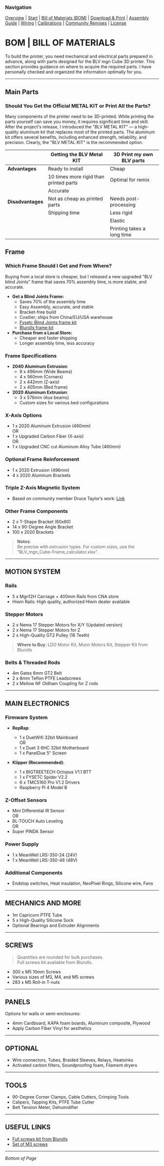 ### Navigation
[Overview](Resources/Overview.md) | [Start](Resources/Start.md) | [Bill of Materials (BOM)](Resources/BOM.md) | [Download & Print](Resources/Download_&_Print.md) | [Assembly Guide](Resources/Assembly_Guide.md) | [Wiring](Resources/Wiring.md) | [Calibrations](Resources/Calibrations.md) | [Community Remixes](Resources/Remixes.md) | [License](#license)


# BOM | BILL OF MATERIALS

To build the printer, you need mechanical and electrical parts prepared in advance, along with parts designed for the BLV mgn Cube 3D printer. This section provides guidance on where to acquire the required parts. I have personally checked and organized the information optimally for you.

---

## Main Parts
### Should You Get the Official METAL KIT or Print All the Parts?

Many components of the printer need to be 3D-printed. While printing the parts yourself can save you money, it requires significant time and skill. After the project's release, I introduced the "BLV METAL KIT" — a high-quality aluminum kit that replaces most of the printed parts. The aluminum kit offers several benefits, including enhanced strength, reliability, and precision. Clearly, the "BLV METAL KIT" is the recommended option.

|                                | **Getting the BLV Metal KIT**               | **3D Print my own BLV parts**            |
|--------------------------------|---------------------------------------------|------------------------------------------|
| **Advantages**                 | Ready to install                          | Cheap                                  |
|                                | 10 times more rigid than printed parts    | Optimal for remix                      |
|                                | Accurate                                  |                                          |
| **Disadvantages**              | Not as cheap as printed parts             | Needs post-processing                  |
|                                | Shipping time                             | Less rigid                             |
|                                |                                             | Elastic                                |
|                                |                                             | Printing takes a long time             |



## Frame
### Which Frame Should I Get and From Where?

Buying from a local store is cheaper, but I released a new upgraded "BLV blind Joints" frame that saves 70% assembly time, is more stable, and accurate.

- **Get a Blind Joints Frame:**
  - Saves 70% of the assembly time
  - Easy Assembly, accurate, and stable
  - Bracket-free build
  - Costlier; ships from China/EU/USA warehouse
  - [Fysetc Blind Joints frame kit](#)
  - [Blurolls frame kit](#)
- **Purchase from a Local Store:**
  - Cheaper and faster shipping
  - Longer assembly time, less accuracy

### Frame Specifications

- **2040 Aluminum Extrusion**:
  - 9 x 496mm (Wide Beams)
  - 4 x 560mm (Corners)
  - 2 x 442mm (Z-axis)
  - 2 x 405mm (Bed frame)
- **2020 Aluminum Extrusion**:
  - 3 x 576mm (Aux beams)
  - Custom sizes for various bed configurations

### X-Axis Options

- 1 x 2020 Aluminum Extrusion (460mm)  
  OR  
- 1 x Upgraded Carbon Fiber (X-axis)  
  OR  
- 1 x Upgraded CNC cut Aluminum Alloy Tube (460mm)

### Optional Frame Reinforcement

- 1 x 2020 Extrusion (496mm)
- 4 x 2020 Aluminum Brackets

### Triple Z-Axis Magnetic System

- Based on community member Druce Taylor’s work: [Link](#)

### Other Frame Components

- 2 x T-Shape Bracket (60x60)
- 14 x 90-Degree Angle Bracket
- 100 x 2020 Brackets

> **Notes**:  
> Be precise with extrusion types. For custom sizes, use the “BLV_mgn_Cube-Frame_calculator.xlsx”.

---

## MOTION SYSTEM

### Rails

- 5 x Mgn12H Carriage + 400mm Rails from CNA store
- Hiwin Rails: High quality, authorized Hiwin dealer available

### Stepper Motors

- 2 x Nema 17 Stepper Motors for X/Y (Updated version)
- 2 x Nema 17 Stepper Motors for Z
- 2 x High-Quality GT2 Pulley (16 Teeth)

> **Where to Buy**: LDO Motor Kit, Moon Motors Kit, Stepper Kit from Blurolls

### Belts & Threaded Rods

- 4m Gates 6mm GT2 Belt
- 2 x 8mm Teflon PTFE Leadscrews
- 2 x Mellow NF Oldham Coupling for Z rods

---

## MAIN ELECTRONICS

### Firmware System

- **RepRap**:
  - 1 x DuetWifi 32bit Mainboard  
  OR  
  - 1 x Duet 3 6HC 32bit Motherboard
  - 1 x PanelDue 5" Screen
  
- **Klipper (Recommended)**:
  - 1 x BIGTREETECH Octopus V1.1 BTT
  - 1 x FYSETC Spider V2.2
  - 6 x TMC5160 Pro V1.2 Drivers
  - Raspberry Pi 4 Model B

### Z-Offset Sensors

- Mini Differential IR Sensor  
  OR  
- BL-TOUCH Auto Leveling  
  OR  
- Super PINDA Sensor

### Power Supply

- 1 x MeanWell LRS-350-24 (24V)
- 1 x MeanWell LRS-350-48 (48V)

### Additional Components

- Endstop switches, Heat insulation, NeoPixel Rings, Silicone wire, Fans

---

## MECHANICS AND MORE

- 1m Capricorn PTFE Tube
- 5 x High-Quality Silicone Sock
- Optional Bearings and Extruder Alignments

---

## SCREWS

> Quantities are rounded for bulk purchases.  
> Full screws kit available from Blurolls.

- 300 x M5 10mm Screws
- Various sizes of M3, M4, and M5 screws
- 283 x M5 Roll-in T-nuts

---

## PANELS

Options for walls or semi-enclosures:

- 4mm Cardboard, KAPA foam boards, Aluminum composite, Plywood
- Apply Carbon Fiber Vinyl for aesthetics

---

## OPTIONAL

- Wire connectors, Tubes, Braided Sleeves, Relays, Heatsinks
- Activated carbon filters, Soundproofing foam, Filament dryers

---

## TOOLS

- 90-Degree Corner Clamps, Cable Cutters, Crimping Tools
- Calipers, Tapping Kits, PTFE Tube Cutter
- Belt Tension Meter, Dehumidifier

---

## USEFUL LINKS

- [Full screws kit from Blurolls](#)
- [Set of M3 screws](#)

---

*Bottom of Page*

